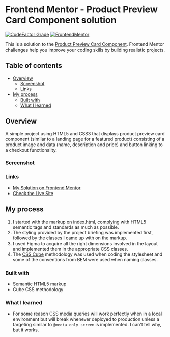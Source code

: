 # Frontend Mentor - Product Preview Card Component solution

[![CodeFactor Grade](https://img.shields.io/codefactor/grade/github/EONRaider/QR-Code-Component?label=CodeFactor&logo=codefactor&style=flat-square)](https://www.codefactor.io/repository/github/eonraider/product-preview-card-component)
[![FrontendMentor](https://img.shields.io/badge/FrontendMentor-EONRaider-blue?style=flat-square)](https://www.frontendmentor.io/profile/EONRaider)

This is a solution to the [Product Preview Card Component](https://www.frontendmentor.io/challenges/). Frontend Mentor challenges help you improve your coding skills by building realistic projects.

## Table of contents

- [Overview](#overview)
  - [Screenshot](#screenshot)
  - [Links](#links)
- [My process](#my-process)
  - [Built with](#built-with)
  - [What I learned](#what-i-learned)

## Overview

A simple project using HTML5 and CSS3 that displays product preview card component (similar to a landing page for a featured product) consisting of a product image and data (name, description and price) and button linking to a checkout functionality.

### Screenshot

### Links

- [My Solution on Frontend Mentor](https://www.frontendmentor.io/solutions/responsive-html5css3-product-preview-card-component-S3Uh7vbA-X)
- [Check the Live Site](https://eonraider-product-preview-card.netlify.app/)

## My process

1. I started with the markup on index.html, complying with HTML5 semantic tags and standards as much as possible.
2. The styling provided by the project briefing was implemented first, followed by the classes I came up with on the markup.
3. I used Figma to acquire all the right dimensions involved in the layout and implemented them in the appropriate CSS classes.
4. The [CSS Cube](https://cube.fyi/) methodology was used when coding the stylesheet and some of the conventions from BEM were used when naming classes.

### Built with

- Semantic HTML5 markup
- Cube CSS methodology

### What I learned

- For some reason CSS media queries will work perfectly when in a local environment but will break whenever deployed to production unless a targeting similar to `@media only screen` is implemented. I can't tell why, but it works.
